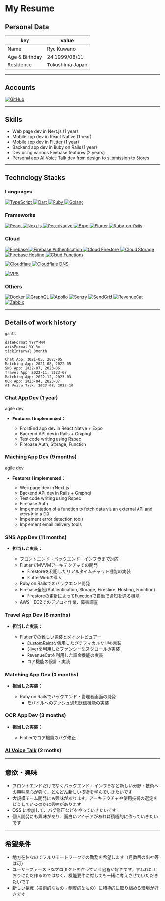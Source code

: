 # My Resume

## Personal Data

| key      | value                |
| -------- | -------------------- |
| Name     | Ryo Kuwano |
| Age & Birthday | 24 1999/08/11           |
| Residence   | Tokushima Japan     |

---

## Accounts

<p>
  <a href="https://github.com/RYO1223" >
    <img alt="GitHub" src="https://img.shields.io/badge/kuwanoryo-181717.svg?&style=flat&logo=github&logoColor=white" />
  </a>
</p>

---

## Skills

- Web page dev in Next.js (1 year)
- Mobile app dev in React Native (1 year)
- Mobile app dev in Flutter (1 year)
- Backend app dev in Ruby on Rails (1 year)
- Dev using various Firebase features (2 years)
- Personal app [AI Voice Talk](https://github.com/RYO1223/resume/blob/master/docs/AI_Voice_Talk.md) dev from design to submission to Stores

---

## Technology Stacks

### Languages

<p>
  <a href="https://www.typescriptlang.org/" >
    <img alt="TypeScript" src="https://img.shields.io/badge/TypeScript-3178C6?style=flat&logo=typescript&logoColor=white" />
  </a>
  <a href="https://dart.dev/" >
    <img alt="Dart" src="https://img.shields.io/badge/Dart-0175c2?style=flat&logo=dart&logoColor=white" />
  </a>
  <a href="https://www.ruby-lang.org/ja/" >
    <img alt="Ruby" src="https://img.shields.io/badge/Ruby-CC342D?style=flat&logo=Ruby&logoColor=white" />
  </a>
  <a href="https://go.dev/" >
    <img alt="Golang" src="https://img.shields.io/badge/Go-00aed9?style=flat&logo=Go&logoColor=white" />
  </a>
</p>

### Frameworks

<p>
  <a href="https://ja.reactjs.org/" >
    <img alt="React" src="https://img.shields.io/badge/React-61DAFB?style=flat&logo=react&logoColor=white" />
  </a>
  <a href="https://nextjs.org/" >
    <img alt="Next.js" src="https://img.shields.io/badge/Next.js-000000?style=flat&logo=nextdotjs&logoColor=white" />
  </a>
  <a href="https://reactnative.dev/" >
    <img alt="ReactNative" src="https://img.shields.io/badge/React_Native-61DAFB?style=flat&logo=react&logoColor=white" />
  </a>
  <a href="https://docs.expo.dev/" >
    <img alt="Expo" src="https://img.shields.io/badge/Expo-000020?style=flat&logo=expo&logoColor=white" />
  </a>
  <a href="https://flutter.dev/" >
    <img alt="Flutter" src="https://img.shields.io/badge/Flutter-02569B?style=flat&logo=flutter&logoColor=white" />
  </a>
  <a href="https://rubyonrails.org/" >
    <img alt="Ruby-on-Rails" src="https://img.shields.io/badge/Ruby_on_Rails-CC0000?style=flat&logo=Ruby-on-Rails&logoColor=white" />
  </a>
</p>

### Cloud

<p>
  <a href="https://firebase.google.com/" >
    <img alt="Firebase" src="https://img.shields.io/badge/Firebase-FFCA28?style=flat&logo=Firebase&logoColor=white" />
  </a>
  <a href="https://firebase.google.com/docs/auth?hl=ja" >
    <img alt="Firebase Authentication" src="https://img.shields.io/badge/Authentication-FFCA28?style=flat&logoColor=white" />
  </a>
  <a href="https://firebase.google.com/docs/firestore?hl=ja" >
    <img alt="Cloud Firestore" src="https://img.shields.io/badge/Cloud_Firestore-FFCA28?style=flat&logoColor=white" />
  </a>
  <a href="https://firebase.google.com/docs/storage?hl=ja" >
    <img alt="Cloud Storage" src="https://img.shields.io/badge/Cloud_Storage-FFCA28?style=flat&logoColor=white" />
  </a>
  <a href="https://firebase.google.com/docs/hosting?hl=ja" >
    <img alt="Firebase Hosting" src="https://img.shields.io/badge/Firebase_Hosting-FFCA28?style=flat&logoColor=white" />
  </a>
  <a href="https://firebase.google.com/docs/functions?hl=ja" >
    <img alt="Cloud Functions" src="https://img.shields.io/badge/Cloud_Functions-FFCA28?style=flat&logoColor=white" />
  </a>
</p>

<p>
  <a href="https://www.cloudflare.com/ja-jp/" >
    <img alt="Cloudflare" src="https://img.shields.io/badge/Cloudflare-f48120?style=flat&logo=Cloudflare&logoColor=white" />
  </a>
  <a href="https://developers.cloudflare.com/dns/" >
    <img alt="Cloudflare DNS" src="https://img.shields.io/badge/DNS-f48120?style=flat&logoColor=white" />
  </a>
</p>

<p>
  <a href="https://web.arena.ne.jp/indigo/" >
    <img alt="VPS" src="https://img.shields.io/badge/VPS-574486?style=flat" />
  </a>
  
</p>

### Others

<p>
  <a href="https://www.docker.com/" >
    <img alt="Docker" src="https://img.shields.io/badge/Docker-46a2f1?style=flat&logo=docker&logoColor=white" />
  </a>
  <a href="https://graphql.org/" >
    <img alt="GraphQL" src="https://img.shields.io/badge/GraphQL-E10098?style=flat&logo=graphql&logoColor=white" />
  </a>
  <a href="https://www.apollographql.com/" >
    <img alt="Apollo" src="https://img.shields.io/badge/Apollo%20GraphQL-311C87?style=flat&logo=apollo-graphql&logoColor=white" />
  </a>
  <a href="https://sentry.io/welcome/" >
    <img alt="Sentry" src="https://img.shields.io/badge/Sentry-362d59?style=flat&logo=sentry&logoColor=white" />
  </a>
  <a href="https://sendgrid.kke.co.jp/" >
    <img alt="SendGrid" src="https://img.shields.io/badge/SendGrid-009ed9?style=flat" />
  </a>
  <a href="https://www.revenuecat.com/" >
    <img alt="RevenueCat" src="https://img.shields.io/badge/RevenueCat-F25A5A?style=flat" />
  </a>
  <a href="https://www.zabbix.com/jp" >
    <img alt="Zabbix" src="https://img.shields.io/badge/Zabbix-d40000?style=flat&logo=zabbix&logoColor=white" />
  </a>
</p>

---

## Details of work history

```mermaid
gantt

dateFormat YYYY-MM
axisFormat %Y-%m
tickInterval 3month

Chat App: 2021-05, 2022-05
Matching App: 2021-08, 2022-05
SNS App: 2022-07, 2023-06
Travel App: 2022-11, 2023-07
Matching App: 2022-12, 2023-03
OCR App: 2023-04, 2023-07
AI Voice Talk: 2023-08, 2023-10
```

### Chat App Dev (1 year)

agile dev

- **Features I implemented：**

  - FrontEnd app dev in React Native + Expo
  - Backend API dev in Rails + Graphql
  - Test code writing using Rspec
  - Firebase Auth, Storage, Function

### Maching App Dev (9 months)

agile dev

- **Features I implemented：**

  - Web page dev in Next.js
  - Backend API dev in Rails + Graphql
  - Test code writing using Rspec
  - Firebase Auth
  - Implementation of a function to fetch data via an external API and store it in a DB.
  - Implement error detection tools
  - Implement email delivery tools
 
### SNS App Dev (11 months)

- **担当した実装：**

  - フロントエンド・バックエンド・インフラまで対応
  - FlutterでMVVMアーキテクチャでの開発
    - Firestoreを利用したリアルタイムチャット機能の実装
    - FlutterWebの導入
  - Ruby on Railsでのバックエンド開発
  - Firebase全般(Authentication, Storage, Firestore, Hosting, Function)
    - Firestoreの更新によってFunctionで自動で通知を送る機能
  - AWS　EC2でのデプロイ作業、障害調査
 
### Travel App Dev (8 months)

- **担当した実装：**

  - Flutterでの難しい実装とメインレビュアー
    - [CustomPaint](https://api.flutter.dev/flutter/widgets/CustomPaint-class.html)を使用したグラフィカルなUIの実装
    - [Sliver](https://docs.flutter.dev/ui/advanced/slivers)を利用したファンシーなスクロールの実装
    - RevenueCatを利用した課金機能の実装
    - コア機能の設計・実装

### Matching App Dev (3 months)

- **担当した実装：**

  - Ruby on Railsでバックエンド・管理者画面の開発
    - モバイルへのプッシュ通知送信機能の実装
  
### OCR App Dev (3 months)

- **担当した実装：**

  - Flutterでコア機能のバグ修正

### [AI Voice Talk](https://github.com/RYO1223/resume/blob/master/docs/AI_Voice_Talk.md) (2 moths)

---

## 意欲・興味

- フロントエンドだけでなくバックエンド・インフラなど新しい分野・技術への興味関心が強く、どんどん新しい技術を学んでいきたいです
- 大規模チーム開発にも興味があります。アーキテクチャや使用技術の選定をどうしているのかに興味があります
- OSS に参加して、バグ修正などをやっていきたいです
- 個人開発にも興味があり、面白いアイデアがあれば積極的に作っていきたいです

---

## 希望条件

- 地方在住なのでフルリモートワークでの勤務を希望します（月数回の出社等は可）
- ユーザーファーストなプロダクトを作っていく過程が好きです。言われたとおりにただ作るのではなく、機能要件に対しても一緒に考えさせていただきたいです
- 新しい挑戦（技術的なもの・制度的なもの）に積極的に取り組める環境が好きです
